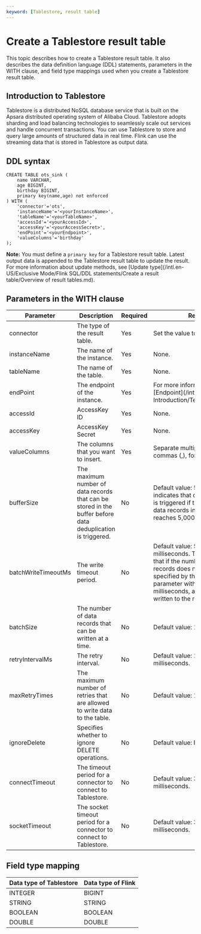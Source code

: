 ```yaml
---
keyword: [Tablestore, result table]
---
```


# Create a Tablestore result table

This topic describes how to create a Tablestore result table. It also describes the data definition language \(DDL\) statements, parameters in the WITH clause, and field type mappings used when you create a Tablestore result table.

## Introduction to Tablestore

Tablestore is a distributed NoSQL database service that is built on the Apsara distributed operating system of Alibaba Cloud. Tablestore adopts sharding and load balancing technologies to seamlessly scale out services and handle concurrent transactions. You can use Tablestore to store and query large amounts of structured data in real time. Flink can use the streaming data that is stored in Tablestore as output data.

## DDL syntax

```
CREATE TABLE ots_sink (
    name VARCHAR,
    age BIGINT,
    birthday BIGINT,
    primary key(name,age) not enforced
) WITH (
    'connector'='ots',
    'instanceName'='<yourInstanceName>',
    'tableName'='<yourTableName>',
    'accessId'='<yourAccessId>',
    'accessKey'='<yourAccessSecret>',
    'endPoint'='<yourEndpoint>',
    'valueColumns'='birthday'
); 
```

**Note:** You must define a `primary key` for a Tablestore result table. Latest output data is appended to the Tablestore result table to update the result. For more information about update methods, see [Update type](/intl.en-US/Exclusive Mode/Flink SQL/DDL statements/Create a result table/Overview of result tables.md).

## Parameters in the WITH clause

|Parameter|Description|Required|Remarks|
|---------|-----------|--------|-------|
|connector|The type of the result table.|Yes|Set the value to `ots`.|
|instanceName|The name of the instance.|Yes|None.|
|tableName|The name of the table.|Yes|None.|
|endPoint|The endpoint of the instance.|Yes|For more information, see [Endpoint](/intl.en-US/Function Introduction/Terms/Endpoint.md).|
|accessId|AccessKey ID|Yes|None.|
|accessKey|AccessKey Secret|Yes|None.|
|valueColumns|The columns that you want to insert.|Yes|Separate multiple columns with commas \(,\), for example, `ID,NAME`.|
|bufferSize|The maximum number of data records that can be stored in the buffer before data deduplication is triggered.|No|Default value: 5000. This value indicates that data deduplication is triggered if the number of input data records in the buffer reaches 5,000.|
|batchWriteTimeoutMs|The write timeout period.|No|Default value: 5000. Unit: milliseconds. This value indicates that if the number of input data records does not reach the value specified by the batchSize parameter within 5,000 milliseconds, all cached data is written to the result table.|
|batchSize|The number of data records that can be written at a time.|No|Default value: 100.|
|retryIntervalMs|The retry interval.|No|Default value: 1000. Unit: milliseconds.|
|maxRetryTimes|The maximum number of retries that are allowed to write data to the table.|No|Default value: 10.|
|ignoreDelete|Specifies whether to ignore DELETE operations.|No|Default value: False.|
|connectTimeout|The timeout period for a connector to connect to Tablestore.|No|Default value: 30000. Unit: milliseconds.|
|socketTimeout|The socket timeout period for a connector to connect to Tablestore.|No|Default value: 30000. Unit: milliseconds.|

## Field type mapping

|Data type of Tablestore|Data type of Flink|
|-----------------------|------------------|
|INTEGER|BIGINT|
|STRING|STRING|
|BOOLEAN|BOOLEAN|
|DOUBLE|DOUBLE|

